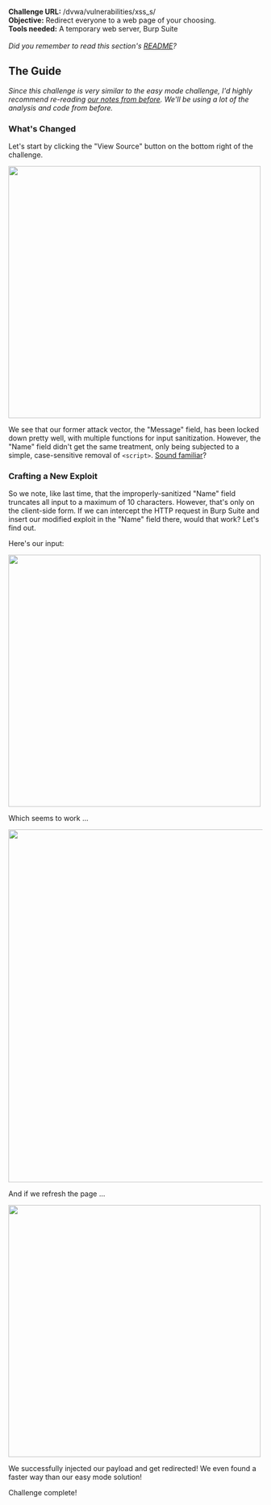 <b>Challenge URL:</b> /dvwa/vulnerabilities/xss_s/
<br>
<b>Objective:</b> Redirect everyone to a web page of your choosing.
<br>
<b>Tools needed:</b> A temporary web server, Burp Suite
<br><br>
<i>Did you remember to read this section's <a href="https://github.com/mrudnitsky/dvwa-guide-2019/blob/master/medium/README.md" target="_blank">README</a>?</i>

<h2><b>The Guide</b></h2>

<i>Since this challenge is very similar to the easy mode challenge, I'd highly recommend re-reading <a href="https://github.com/mrudnitsky/dvwa-guide-2019/blob/master/low/Challenge%2012:%20XSS%20(Stored).md" target="_blank">our notes from before</a>. We'll be using a lot of the analysis and code from before.</i>

<h3><b>What's Changed</b></h3>

Let's start by clicking the "View Source" button on the bottom right of the challenge.

<img src="https://github.com/mrudnitsky/dvwa-guide-2019/blob/master/medium/screenshots/xssssource.png" width="500">

We see that our former attack vector, the "Message" field, has been locked down pretty well, with multiple functions for input sanitization. However, the "Name" field didn't get the same treatment, only being subjected to a simple, case-sensitive removal of <code>&#60;script&#62;</code>. <a href="https://github.com/mrudnitsky/dvwa-guide-2019/blob/master/medium/Challenge%2011:%20XSS%20(Reflected).md" target="_blank">Sound familiar</a>?

<h3><b>Crafting a New Exploit</b></h3>

So we note, like last time, that the improperly-sanitized "Name" field truncates all input to a maximum of 10 characters. However, that's only on the client-side form. If we can intercept the HTTP request in Burp Suite and insert our modified exploit in the "Name" field there, would that work? Let's find out.

Here's our input:

<img src="https://github.com/mrudnitsky/dvwa-guide-2019/blob/master/medium/screenshots/xsssburprepeaterin.png" width="500">

Which seems to work ...

<img src="https://github.com/mrudnitsky/dvwa-guide-2019/blob/master/medium/screenshots/xsssburprepeaterout.png" width="700">

And if we refresh the page ...

<img src="https://github.com/mrudnitsky/dvwa-guide-2019/blob/master/medium/screenshots/xssssuccess.png" width="500">

We successfully injected our payload and get redirected! We even found a faster way than our easy mode solution!

Challenge complete!

